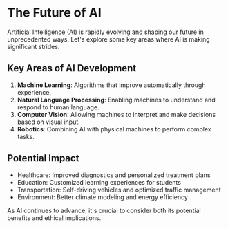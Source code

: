 # The Future of AI

Artificial Intelligence (AI) is rapidly evolving and shaping our future in unprecedented ways. Let's explore some key areas where AI is making significant strides.

## Key Areas of AI Development

1. **Machine Learning**: Algorithms that improve automatically through experience.
2. **Natural Language Processing**: Enabling machines to understand and respond to human language.
3. **Computer Vision**: Allowing machines to interpret and make decisions based on visual input.
4. **Robotics**: Combining AI with physical machines to perform complex tasks.

## Potential Impact

- Healthcare: Improved diagnostics and personalized treatment plans
- Education: Customized learning experiences for students
- Transportation: Self-driving vehicles and optimized traffic management
- Environment: Better climate modeling and energy efficiency

As AI continues to advance, it's crucial to consider both its potential benefits and ethical implications.